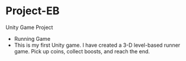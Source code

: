 # Project-EB
Unity Game Project 
- Running Game
- This is my first Unity game. I have created a 3-D level-based runner game. Pick up coins, collect boosts, and reach the end. 
